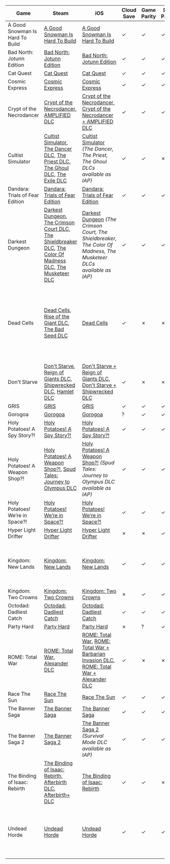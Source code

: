 Game|Steam|iOS|Cloud Save|Game Parity|DLC Parity|Save Compatibility|Notes
-|-|-|-|-|-|-|-
A Good Snowman Is Hard To Build|[A Good Snowman Is Hard To Build](https://store.steampowered.com/app/316610)|[A Good Snowman Is Hard To Build](https://apps.apple.com/us/app/id1040930654)|✓|✓|✓|✓|
Bad North: Jotunn Edition|[Bad North: Jotunn Edition](https://store.steampowered.com/app/688420)|[Bad North: Jotunn Edition](https://apps.apple.com/us/app/id1367121168)|✓|✓|✓|✓|
Cat Quest|[Cat Quest](https://store.steampowered.com/app/593280)|[Cat Quest](https://apps.apple.com/us/app/id1148385289)|✓|✓|✓|✓|
Cosmic Express|[Cosmic Express](https://store.steampowered.com/app/583270)|[Cosmic Express](https://apps.apple.com/us/app/id1152474226)|✓|✓|✓|✓|
Crypt of the Necrodancer|[Crypt of the Necrodancer](https://store.steampowered.com/app/247080), [AMPLIFIED DLC](https://store.steampowered.com/app/554000)|[Crypt of the Necrodancer](https://apps.apple.com/us/app/id1085123968), [Crypt of the Necrodancer + AMPLIFIED DLC](https://apps.apple.com/us/app/id1445623416)|✓|✓|✓|✓|
Cultist Simulator|[Cultist Simulator](https://store.steampowered.com/app/718670), [The Dancer DLC](https://store.steampowered.com/app/871650), [The Priest DLC](https://store.steampowered.com/app/871651), [The Ghoul DLC](https://store.steampowered.com/app/871900), [The Exile DLC](https://store.steampowered.com/app/1259930)|[Cultist Simulator](https://apps.apple.com/us/app/id1439886655) _(The Dancer, The Priest, The Ghoul DLCs available as IAP)_|✓|✓|✗|?|
Dandara: Trials of Fear Edition|[Dandara: Trials of Fear Edition](https://store.steampowered.com/app/612390)|[Dandara: Trials of Fear Edition](https://apps.apple.com/us/app/id1168013926)|✓|✓|✓|✓|
Darkest Dungeon|[Darkest Dungeon](https://store.steampowered.com/app/262060), [The Crimson Court DLC](https://store.steampowered.com/app/580100), [The Shieldbreaker DLC](https://store.steampowered.com/app/702540), [The Color Of Madness DLC](https://store.steampowered.com/app/735730), [The Musketeer DLC](https://store.steampowered.com/app/445700)|[Darkest Dungeon](https://apps.apple.com/us/app/id1199831446) _(The Crimson Court, The Shieldbreaker, The Color Of Madness, The Musketeer DLCs available as IAP)_|✓|✓|✓|✓|
Dead Cells|[Dead Cells](https://store.steampowered.com/app/588650), [Rise of the Giant DLC](https://store.steampowered.com/app/1046440), [The Bad Seed DLC](https://store.steampowered.com/app/1204130)|[Dead Cells](https://apps.apple.com/us/app/id1389752090)|✓|✗|✗|✗|iOS version is behind on updates. iOS->Steam should work if I can find the version in the save file and lower it to the corresponding Steam version.
Don't Starve|[Don't Starve](https://store.steampowered.com/app/219740), [Reign of Giants DLC](https://store.steampowered.com/app/282470), [Shipwrecked DLC](https://store.steampowered.com/app/393010), [Hamlet DLC](https://store.steampowered.com/app/712640)|[Don't Starve + Reign of Giants DLC](https://apps.apple.com/us/app/id1012298403), [Don't Starve + Shipwrecked DLC](https://apps.apple.com/us/app/id1147297267)|✓|✗|✗|✗|
GRIS|[GRIS](https://store.steampowered.com/app/683320)|[GRIS](https://apps.apple.com/us/app/id1445379072)|✓|✓|✓|✓|
Gorogoa|[Gorogoa](https://store.steampowered.com/app/557600)|[Gorogoa](https://apps.apple.com/us/app/id1269225754)|?|✓|✓|?|
Holy Potatoes! A Spy Story?!|[Holy Potatoes! A Spy Story?!](https://store.steampowered.com/app/830590)|[Holy Potatoes! A Spy Story?!](https://apps.apple.com/us/app/id1446725273)|✓|✓|✓|✗|Contact developer about files?
Holy Potatoes! A Weapon Shop?!|[Holy Potatoes! A Weapon Shop?!](https://store.steampowered.com/app/363600), [Spud Tales: Journey to Olympus DLC](https://store.steampowered.com/app/391860)|[Holy Potatoes! A Weapon Shop?!](https://apps.apple.com/us/app/id1048011718) _(Spud Tales: Journey to Olympus DLC available as IAP)_|✓|✓|✓|✗|Contact developer about files?
Holy Potatoes! We’re in Space?!|[Holy Potatoes! We’re in Space?!](https://store.steampowered.com/app/505730)|[Holy Potatoes! We’re in Space?!](https://apps.apple.com/us/app/id1315946489)|✓|✓|✓|✗|Contact developer about files?
Hyper Light Drifter|[Hyper Light Drifter](https://store.steampowered.com/app/257850)|[Hyper Light Drifter](https://apps.apple.com/us/app/id1453875289)|✗|✗|✓|✗|
Kingdom: New Lands|[Kingdom: New Lands](https://store.steampowered.com/app/496300)|[Kingdom: New Lands](https://apps.apple.com/us/app/id1118513354)|✓|✓|✓|✗|iOS saves are compressed and I can't figure out what compression is used.
Kingdom: Two Crowns|[Kingdom: Two Crowns](https://store.steampowered.com/app/701160)|[Kingdom: Two Crowns](https://apps.apple.com/us/app/id1477991646)|✗|✓|✓|✓|
Octodad: Dadliest Catch|[Octodad: Dadliest Catch](https://store.steampowered.com/app/224480)|[Octodad: Dadliest Catch](https://apps.apple.com/us/app/id1017367213)|✓|✓|✓|✓|
Party Hard|[Party Hard](https://store.steampowered.com/app/356570)|[Party Hard](https://apps.apple.com/us/app/id1136744871)|✗|?|✓|?|
ROME: Total War|[ROME: Total War](https://store.steampowered.com/app/4760), [Alexander DLC](https://store.steampowered.com/app/4770)|[ROME: Total War](https://apps.apple.com/us/app/id1106831630), [ROME: Total War + Barbarian Invasion DLC](https://apps.apple.com/us/app/id1183898700), [ROME: Total War + Alexander DLC](https://apps.apple.com/us/app/id1245565445)|✓|✗|✗|✗|
Race The Sun|[Race The Sun](https://store.steampowered.com/app/253030)|[Race The Sun](https://apps.apple.com/us/app/id700227648)|✓|✓|✓|✓|
The Banner Saga|[The Banner Saga](https://store.steampowered.com/app/237990)|[The Banner Saga](https://apps.apple.com/us/app/id911006986)|✓|✓|✓|✓|
The Banner Saga 2|[The Banner Saga 2](https://store.steampowered.com/app/281640)|[The Banner Saga 2](https://apps.apple.com/us/app/id1107741196) _(Survival Mode DLC available as IAP)_|✓|✓|✓|✓|
The Binding of Isaac: Rebirth|[The Binding of Isaac: Rebirth](https://store.steampowered.com/app/250900), [Afterbirth DLC](https://store.steampowered.com/app/401920), [Afterbirth+ DLC](https://store.steampowered.com/app/570660)|[The Binding of Isaac: Rebirth](https://apps.apple.com/us/app/id1069549814)|✓|✓|✗|✓|
Undead Horde|[Undead Horde](https://store.steampowered.com/app/790850)|[Undead Horde](https://apps.apple.com/us/app/id1388267373)|✓|✓|✓|✗|Contact developer about Steam version files (can it be converted to the XML files from iOS?)
